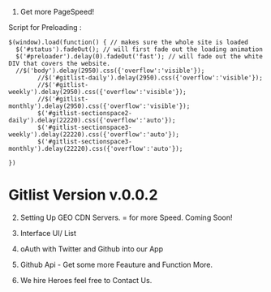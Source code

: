 
1. Get more PageSpeed!

Script for Preloading : 



    $(window).load(function() { // makes sure the whole site is loaded
      $('#status').fadeOut(); // will first fade out the loading animation
      $('#preloader').delay(0).fadeOut('fast'); // will fade out the white DIV that covers the website.
      //$('body').delay(2950).css({'overflow':'visible'});
            //$('#gitlist-daily').delay(2950).css({'overflow':'visible'});
            //$('#gitlist-weekly').delay(2950).css({'overflow':'visible'});
            //$('#gitlist-monthly').delay(2950).css({'overflow':'visible'});
            $('#gitlist-sectionspace2-daily').delay(22220).css({'overflow':'auto'});
            $('#gitlist-sectionspace3-weekly').delay(22220).css({'overflow':'auto'});
            $('#gitlist-sectionspace3-monthly').delay(22220).css({'overflow':'auto'});

    })


<h1>Gitlist Version v.0.0.2</h1> 

2. Setting Up GEO CDN Servers. = for more Speed. Coming Soon! 
3. Interface UI/ List
4. oAuth with Twitter and Github into our App
5. Github Api - Get some more Feauture and Function More.



6. We hire Heroes feel free to Contact Us. 

